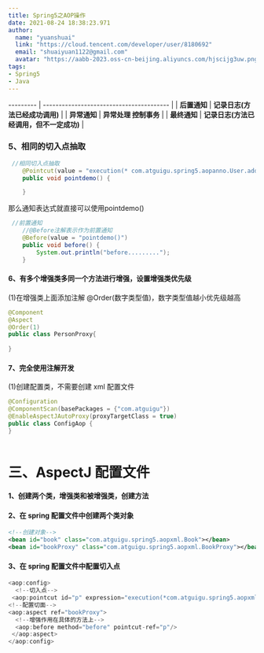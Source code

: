 ```yaml
---
title: Spring5之AOP操作
date: 2021-08-24 18:38:23.971
author:
  name: "yuanshuai"
  link: "https://cloud.tencent.com/developer/user/8180692"
  email: "shuaiyuan1122@gmail.com"
  avatar: "https://aabb-2023.oss-cn-beijing.aliyuncs.com/hjscijg3uw.png"
tags: 
- Spring5
- Java
---
```


--------- | ---------------------------------------- |
| **后置通知** | **记录日志(方法已经成功调用)**           |
| **异常通知** | **异常处理 控制事务**                    |
| **最终通知** | **记录日志(方法已经调用，但不一定成功)** |

### **5**、相同的切入点抽取

```java
 //相同切入点抽取
    @Pointcut(value = "execution(* com.atguigu.spring5.aopanno.User.add(..))")
    public void pointdemo() {

    }
```

那么通知表达式就直接可以使用pointdemo()

```java
 //前置通知
    //@Before注解表示作为前置通知
    @Before(value = "pointdemo()")
    public void before() {
        System.out.println("before.........");
    }
```

#### **6**、有多个增强类多同一个方法进行增强，设置增强类优先级 

(1)在增强类上面添加注解 @Order(数字类型值)，数字类型值越小优先级越高

```java
@Component
@Aspect
@Order(1)
public class PersonProxy{
  
}

```

#### 7、完全使用注解开发

(1)创建配置类，不需要创建 xml 配置文件

```java
@Configuration
@ComponentScan(basePackages = {"com.atguigu"}) 
@EnableAspectJAutoProxy(proxyTargetClass = true) 
public class ConfigAop {
}
 
```

# **三、AspectJ** 配置文件

#### **1**、创建两个类，增强类和被增强类，创建方法

#### **2**、在 **spring** 配置文件中创建两个类对象

```xml
<!--创建对象-->
<bean id="book" class="com.atguigu.spring5.aopxml.Book"></bean>
<bean id="bookProxy" class="com.atguigu.spring5.aopxml.BookProxy"></bean>
```

#### **3**、在 **spring** 配置文件中配置切入点

```java
<aop:config> 
  <!--切入点-->
 <aop:pointcut id="p" expression="execution(*com.atguigu.spring5.aopxml.Book.buy(..))"/>
<!--配置切面-->
<aop:aspect ref="bookProxy"> 
  <!--增强作用在具体的方法上-->
  <aop:before method="before" pointcut-ref="p"/>
 </aop:aspect>
</aop:config>
```